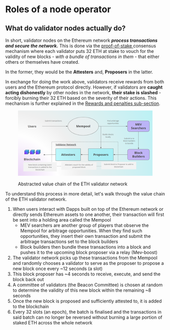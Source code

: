 # Roles of a node operator

## What do validator nodes actually do?

In short, validator nodes on the Ethereum network _**process transactions and secure the network.**_ This is done via the [proof-of-stake ](https://ethereum.org/en/developers/docs/consensus-mechanisms/pos/)consensus mechanism where each validator puts 32 ETH at stake to vouch for the validity of new blocks _- with a bundle of transactions in them -_ that either others or themselves have created.

In the former, they would be the **Attesters** and, **Proposers** in the latter.

In exchange for doing the work above, validators receive rewards from both users and the Ethereum protocol directly. However, if validators are **caught acting dishonestly** by other nodes in the network, **their stake is slashed** - forcibly burning their 32 ETH based on the severity of their actions. This mechanism is further explained in the [Rewards and penalties sub-section](rewards-and-penalties.md).

<figure><img src="../.gitbook/assets/image (1).png" alt=""><figcaption><p>Abstracted value chain of the ETH validator network</p></figcaption></figure>

To understand this process in more detail, let's walk through the value chain of the ETH validator network.

1. When users interact with Dapps built on top of the Ethereum network or directly sends Ethereum assets to one another, their transaction will first be sent into a holding area called the Mempool
   * MEV searchers are another group of players that observe the Mempool for arbitrage opportunities. When they find such opportunities, they insert their own transaction and submit the arbitrage transactions set to the block builders
   * Block builders then bundle these transactions into a block and pushes it to the upcoming block proposer via a relay (Mev-boost)&#x20;
2. The validator network picks up these transactions from the Mempool and randomly chooses a validator to serve as the proposer to propose a new block once every \~12 seconds (a slot)
3. This block proposer has \~4 seconds to receive, execute, and send the block back out
4. A committee of validators (the Beacon Committee) is chosen at random to determine the validity of this new block within the remaining \~8 seconds
5. Once the new block is proposed and sufficiently attested to, it is added to the blockchain
6. Every 32 slots (an epoch), the batch is finalised and the transactions in said batch can no longer be reversed without burning a large portion of staked ETH across the whole network
